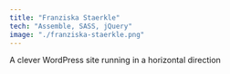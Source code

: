 ```yaml
---
title: "Franziska Staerkle"
tech: "Assemble, SASS, jQuery"
image: "./franziska-staerkle.png"
---
```

A clever WordPress site running in a horizontal direction
